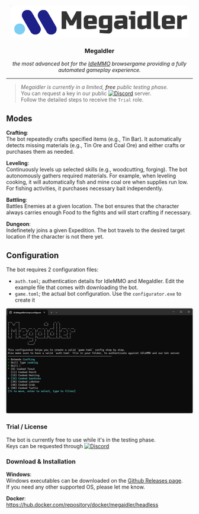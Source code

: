 <p align="center">
    <img src="logo.png">
    <h3 align="center"> MegaIdler </h1>
    <p align="center"> <i>the most advanced bot for the  <a href="https://www.idle-mmo.com/">IdleMMO</a> browsergame providing a fully automated gameplay experience. </i></p>
    <hr />
</p>



>*Megaidler is currently in a limited, **free** public testing phase.*  
>You can request a key in our public [![Discord](https://img.shields.io/badge/Discord-5865F2?style=for-the-badge&logo=discord&logoColor=white)](https://discord.gg/A2JTatCPGB) server.  
>Follow the detailed steps to receive the `Trial` role.


## Modes
**Crafting**:  
The bot repeatedly crafts specified items (e.g., Tin Bar). It automatically detects missing materials (e.g., Tin Ore and Coal Ore) and either crafts or purchases them as needed.  

**Leveling**:  
Continuously levels up selected skills (e.g., woodcutting, forging). The bot autonomously gathers required materials. For example, when leveling cooking, it will automatically fish and mine coal ore when supplies run low. For fishing activities, it purchases necessary bait independently.  

**Battling**:  
Battles Enemies at a given location. The bot ensures that the character always carries enough Food to the fights and will start crafting if necessary.  

**Dungeon**:  
Indefinetely joins a given Expedition. The bot travels to the desired target location if the character is not there yet.  

## Configuration
The bot requires 2 configuration files:  
- `auth.toml`; authentication details for IdleMMO and MegaIdler. Edit the example file that comes with downloading the bot.
- `game.toml`; the actual bot configuration. Use the `configurator.exe` to create it
<p align="center">
    <img src="configurator.png">
</p>


### Trial / License  
The bot is currently free to use while it's in the testing phase.  
Keys can be requested through [![Discord](https://img.shields.io/badge/Discord-5865F2?style=for-the-badge&logo=discord&logoColor=white)](https://discord.gg/A2JTatCPGB)


### Download & Installation
**Windows**:  
Windows executables can be downloaded on the [Github Releases page](https://github.com/rusty-bob/MegaIdler/releases).  
If you need any other supported OS, please let me know.

**Docker**:  
https://hub.docker.com/repository/docker/megaidler/headless
